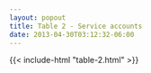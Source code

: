 ```yaml
---
layout: popout
title: Table 2 - Service accounts
date: 2013-04-30T03:12:32-06:00
---
```


{{< include-html "table-2.html" >}}
